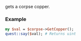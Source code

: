 gets a corpse copper.
### Example

```perl
my $val = $corpse->GetCopper();
quest::say($val); # Returns uint
```